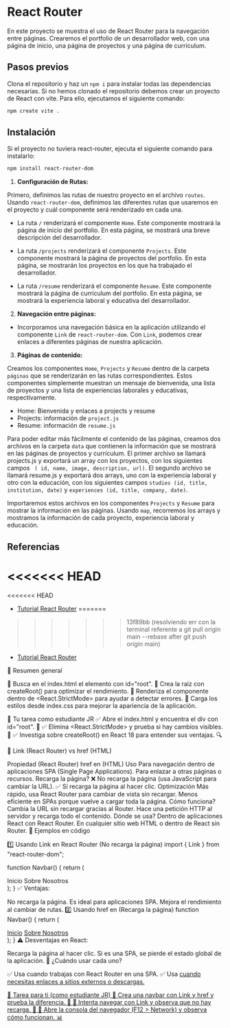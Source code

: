 # React Router

En este proyecto se muestra el uso de React Router para la navegación entre páginas. Crearemos el portfolio de un desarrollador web, con una página de inicio, una página de proyectos y una página de currículum.

## Pasos previos
Clona el repositorio y haz un `npm i` para instalar todas las dependencias necesarias. 
Si no hemos clonado el repositorio debemos crear un proyecto de React con vite. Para ello, ejecutamos el siguiente comando:

```bash
npm create vite .
```

## Instalación

Si el proyecto no tuviera react-router, ejecuta el siguiente comando para instalarlo:

```bash
npm install react-router-dom
```

1. **Configuración de Rutas:**

Primero, definimos las rutas de nuestro proyecto en el archivo `routes`. Usando `react-router-dom`, definimos las diferentes rutas que usaremos en el proyecto y cuál componente será renderizado en cada una.

  - La ruta `/` renderizará el componente `Home`. Este componente mostrará la página de inicio del portfolio. En esta página, se mostrará una breve descripción del desarrollador.

  - La ruta `/projects` renderizará el componente `Projects`. Este componente mostrará la página de proyectos del portfolio. En esta página, se mostrarán los proyectos en los que ha trabajado el desarrollador.

  - La ruta `/resume` renderizará el componente `Resume`. Este componente mostrará la página de currículum del portfolio. En esta página, se mostrará la experiencia laboral y educativa del desarrollador.

2. **Navegación entre páginas:**

- Incorporamos una navegación básica en la aplicación utilizando el componente `Link` de `react-router-dom`. Con `Link`, podemos crear enlaces a diferentes páginas de nuestra aplicación. 

3. **Páginas de contenido:**

Creamos los componentes `Home`, `Projects` y `Resume` dentro de la carpeta `páginas` que se renderizarán en las rutas correspondientes. Estos componentes simplemente muestran un mensaje de bienvenida, una lista de proyectos y una lista de experiencias laborales y educativas, respectivamente.

- Home: Bienvenida y enlaces a projects y resume 
- Projects: información de `project.js`
- Resume: información de `resume.js`

Para poder editar más fácilmente el contenido de las páginas, creamos dos archivos en la carpeta `data` que contienen la información que se mostrará en las páginas de proyectos y currículum. El primer archivo se llamará projects.js y exportará un array con los proyectos, con los siguientes campos ` ( id, name, image, description, url)`. El segundo archivo se llamará resume.js y exportará dos arrays, uno con la experiencia laboral y otro con la educación, con los siguientes campos `studies (id, title, institution, date)` y `experiences (id, title, company, date)`.

Importaremos estos archivos en los componentes `Projects` y `Resume` para mostrar la información en las páginas. Usando `map`, recorremos los arrays y mostramos la información de cada proyecto, experiencia laboral y educación.

## Referencias

<<<<<<< HEAD
=======
<<<<<<< HEAD
- [Tutorial React Router](https://reactrouter.com/en/6.22.1/start/tutorial)
=======
>>>>>>> 13f89bb (resolviendo err con la terminal referente a git pull origin main --rebase    after git push origin main)
- [Tutorial React Router](https://reactrouter.com/en/6.22.1/start/tutorial)



📌 Resumen general

🔹 Busca en el index.html el elemento con id="root".
🔹 Crea la raíz con createRoot() para optimizar el rendimiento.
🔹 Renderiza el componente <App /> dentro de <React.StrictMode> para ayudar a detectar errores.
🔹 Carga los estilos desde index.css para mejorar la apariencia de la aplicación.

📌 Tu tarea como estudiante JR
✅ Abre el index.html y encuentra el div con id="root". 📂
✅ Elimina <React.StrictMode> y prueba si hay cambios visibles. 👀
✅ Investiga sobre createRoot() en React 18 para entender sus ventajas. 🔍

📌 Link (React Router) vs href (HTML)

Propiedad	<Link> (React Router)	href en <a> (HTML)
Uso	Para navegación dentro de aplicaciones SPA (Single Page Applications).	Para enlazar a otras páginas o recursos.
Recarga la página?	❌ No recarga la página (usa JavaScript para cambiar la URL).	✅ Sí recarga la página al hacer clic.
Optimización	Más rápido, usa React Router para cambiar de vista sin recargar.	Menos eficiente en SPAs porque vuelve a cargar toda la página.
Cómo funciona?	Cambia la URL sin recargar gracias al Router.	Hace una petición HTTP al servidor y recarga todo el contenido.
Dónde se usa?	Dentro de aplicaciones React con React Router.	En cualquier sitio web HTML o dentro de React sin Router.
📌 Ejemplos en código

1️⃣ Usando Link en React Router (No recarga la página)
import { Link } from "react-router-dom";

function Navbar() {
  return (
    <nav>
      <Link to="/home">Inicio</Link>
      <Link to="/about">Sobre Nosotros</Link>
    </nav>
  );
}
✅ Ventajas:

No recarga la página.
Es ideal para aplicaciones SPA.
Mejora el rendimiento al cambiar de rutas.
2️⃣ Usando href en <a> (Recarga la página)
function Navbar() {
  return (
    <nav>
      <a href="/home">Inicio</a>
      <a href="/about">Sobre Nosotros</a>
    </nav>
  );
}
⚠️ Desventajas en React:

Recarga la página al hacer clic.
Si es una SPA, se pierde el estado global de la aplicación.
📌 ¿Cuándo usar cada uno?

✅ Usa <Link> cuando trabajas con React Router en una SPA.
✅ Usa <a href=""> cuando necesitas enlaces a sitios externos o descargas.

📌 Tarea para ti (como estudiante JR)
🔹 Crea una navbar con Link y href y prueba la diferencia. 🧐
🔹 Intenta navegar con Link y observa que no hay recarga. 🔄
🔹 Abre la consola del navegador (F12 > Network) y observa cómo funcionan. 📊
